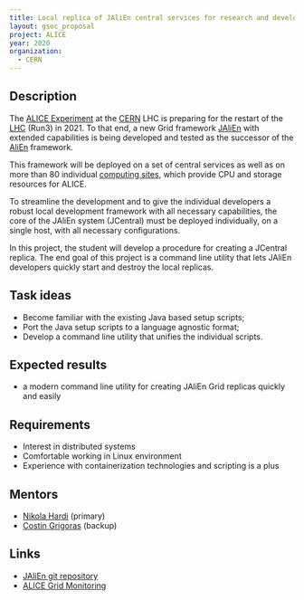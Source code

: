 ```yaml
---
title: Local replica of JAliEn central services for research and development
layout: gsoc_proposal
project: ALICE
year: 2020
organization:
  - CERN
---
```


## Description
The [ALICE Experiment](https://home.cern/science/experiments/alice) at the [CERN](https://home.cern) LHC is preparing for the restart of the [LHC](https://home.cern/science/accelerators/large-hadron-collider) (Run3) in 2021. To that end, a new Grid framework [JAliEn](https://gitlab.cern.ch/jalien/jalien) with extended capabilities is being developed and tested as the successor of the [AliEn](https://alien.web.cern.ch) framework.

This framework will be deployed on a set of central services as well as on more than 80 individual [computing sites](http://alimonitor.cern.ch/map.jsp), which provide CPU and storage resources for ALICE.

To streamline the development and to give the individual developers a robust local development framework with all necessary capabilities, the core of the JAliEn system (JCentral) must be deployed individually, on a single host, with all necessary configurations.

In this project, the student will develop a procedure for creating a JCentral replica. The end goal of this project is a command line utility that lets JAliEn developers quickly start and destroy the local replicas.

## Task ideas
 * Become familiar with the existing Java based setup scripts;
 * Port the Java setup scripts to a language agnostic format;
 * Develop a command line utility that unifies the individual scripts.

## Expected results
  * a modern command line utility for creating JAliEn Grid replicas quickly and easily

## Requirements
  * Interest in distributed systems
  * Comfortable working in Linux environment
  * Experience with containerization technologies and scripting is a plus

## Mentors
 * [Nikola Hardi](mailto:nhardi@cern.ch) (primary)
 * [Costin Grigoras](mailto:costing@cern.ch) (backup)

## Links
 * [JAliEn git repository](https://gitlab.cern.ch/jalien/jalien)
 * [ALICE Grid Monitoring](http://alimonitor.cern.ch)
